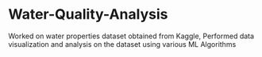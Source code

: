 # Water-Quality-Analysis
Worked on water properties dataset obtained from Kaggle, Performed data visualization and analysis on the dataset using various ML Algorithms
